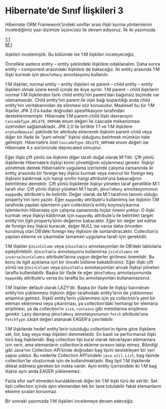 # Hibernate’de Sınıf İlişkileri 3

Hibernate ORM Framework’ündeki sınıflar arası ilişki kurma yöntemlerini incelediğimiz yazı dizimize üçüncüsü ile devam 
ediyoruz. İlk iki yazımızda

[1:1](http://www.kenansevindik.com/hibernatede-sinif-iliskileri-1/)  
[M:1](http://www.kenansevindik.com/hibernatede-sinif-iliskileri-2/)  

ilişkileri incelemiştik. Bu bölümde ise 1:M ilişkileri inceleyeceğiz.

Öncelikle sadece entity – entity şeklindeki ilişkilere odaklanalım. Daha sonra entity – component arasındaki ilişkilere 
de bakacağız. İki entity arasında 1:M ilişki kurmak için `@OneToMany` annotasyonu kullanılır.

1:M ilişkiler, normal entity – entity ilişkileri ve parent – child entity – entity ilişkileri olmak üzere kendi içinde 
de ikiye ayrılır. 1:M parent – child ilişkilerin normal 1:M ilişkilerden farkı child entity’nin parent’dan bağımsız 
biçimde var olamamasıdır. Child entity’nin parent ile olan bağı koparıldığı anda child entity’nin veritabanından da 
silinmesi söz konusudur. Maalesef bu tür 1:M ilişkiler JPA 2.0’a kadar doğrudan spesifikasyon tarafından desteklenmemiştir. 
Hibernate 1:M parent-child ilişki davranışını `CascadeType.DELETE_ORPHAN` enum değeri ile cascade mekanizması üzerinden 
sağlamaktadır. JPA 2.0 ile birlikte 1:1 ve 1:M ilişkilere `orphanRemoval` şeklinde bir attribute eklenerek ilişkinin 
parent-child veya diğer bir ifade ile “part-whole” ilişkisi olduğunu belirtmek mümkün hale gelmiştir. Hibernate’e özel 
`CascadeType.DELETE_ORPHAN` enum değeri ise Hibernate 4.x sürümünde deprecated olmuştur.

Eğer ilişki çift yönlü ise ilişkinin diğer tarafı doğal olarak M:1’dir. Çift yönlü ilişkilerde Hibernate’e ilişkiyi kimin 
yönettiğinin söylenmesi gerekir. İlişkiyi yönetmek demek Hibernate’e uygulama içerisinde çalışma zamanında iki entity 
arasında bir foreign key ilişkisi kurmak veya mevcut bir foreign key ilişkisini kaldırmak için hangi sınıfın hangi 
attribute’una bakacağının belirtilmesi demektir. Çift yönlü ilişkilerde ilişkiyi yöneten taraf genellikle M:1 tarafı olur. 
Çift yönlü ilişkiyi yöneten M:1 tarafı, `@OneToMany` annotasyonunun `mappedBy` attribute’u ile belirtilir. Değer olarak 
da M:1 tarafının tanımlı olduğu property’nin ismi yazılır. Eğer `mappedBy` attribute’u kullanılmış ise ilişkinin 1:M 
tarafında yapılan işlemlerin yani collection’a entity koyma/çıkarma işlemlerinin Hibernate için çalışma zamanında hiçbir 
önemi yoktur. O ilişki kurmak veya ilişkiyi kaldırmak için `mappedBy` attribute’u ile belirtilen target entity’nin ilgili 
property’sinin değerine bakacaktır. Eğer bir değer set edilse de foreign key ilişkisi kuracak, değer NULL ise varsa daha 
önceden kurulmuş olan DB’deki foreign key ilişkisini de sonlandıracaktır. Collection’a yapılan ekleme ve çıkarmalar 
tamamen uygulama tarafı için gereklidir.

1:M ilişkiler `@JoinColumn` veya `@JoinTable` annotasyonları ile DB’deki tablolarla eşleştirilebilir. `@JoinTable` 
annotasyonu kullanılırsa `joinColumns` ve `inverseJoinColumns` attribute’larına uygun değerler girilmesi önemlidir. 
Bu konu ile ilgili açıklama için bir önceki bölüme bakabilirsiniz. Eğer ilişki çift yönlü ise `@JoinColumn` veya 
`@JoinTable` annotasyonları ancak ilişkiyi yöneten tarafta kullanılabilir. Başka bir ifade ile eğer `@OneToMany` 
annotasyonunda `mappedBy` attribute’u varsa bu tarafta bu annotasyonları kullanamazsınız.

1:M ilişkiler default olarak LAZY‘dir. Başka bir ifade ile ilişkiyi barındıran entity’nin yüklenmesi ilişkinin diğer 
tarafındaki entity’lerin de yüklenmesi anlamına gelmez. İlişkili entity’lerin yüklenmesi için ya collection’a yeni bir 
eleman eklenmesi veya çıkarılması, ya collection’daki herhangi bir elemana erişilmesi, ya da collection’ın `size`, 
`contains` gibi metotlarına erişilmesi gerekir. Lazy davranış `@OneToMany` annotasyonunun `fetch` attribute’una 
`FetchType.EAGER` değeri atanarak EAGER‘a çevrilebilir.

1:M ilişkilerde hedef entity’lerin tutulduğu collection’ın tipine göre ilişkilere set, list, bag veya map ilişkileri 
denmektedir. En basit ve performanslı ilişki türü bag ilişkileridir. Bag collection tipi kural olarak tekrarlayan 
elemanlara izin verir, ama elemanların collection’a ekleme sırasını takip etmez. Bilindiği gibi Java’nın Collection 
API’sinde doğrudan bag tipini destekleyen bir veri yapısı yoktur. Bu nedenle Collection API’sindeki `java.util.List`, 
bag tipinde collection’lar oluşturmak için de kullanılmaktadır. Bag tipli 1:M ilişkilerde dikkat edilmesi gereken bir 
nokta vardır. Aynı entity içerisindeki iki 1:M bag ilişkisi aynı anda EAGER yüklenemez.

Fazla efor sarf etmeden kurulabilecek diğer bir 1:M ilişki türü de set’dir. Set tipli collection içinde aynı elemandan 
tek bir tane tutulabilir fakat elemanların ekleme sıraları korunmaz.

Bir sonraki yazımızda 1:M ilişkileri incelemeye devam edeceğiz.
